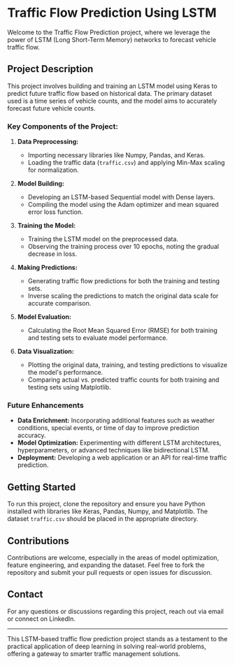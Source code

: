 # Traffic Flow Prediction Using LSTM

Welcome to the Traffic Flow Prediction project, where we leverage the power of LSTM (Long Short-Term Memory) networks to forecast vehicle traffic flow. 

## Project Description

This project involves building and training an LSTM model using Keras to predict future traffic flow based on historical data. The primary dataset used is a time series of vehicle counts, and the model aims to accurately forecast future vehicle counts.

### Key Components of the Project:

1. **Data Preprocessing:**
   - Importing necessary libraries like Numpy, Pandas, and Keras.
   - Loading the traffic data (`traffic.csv`) and applying Min-Max scaling for normalization.

2. **Model Building:**
   - Developing an LSTM-based Sequential model with Dense layers.
   - Compiling the model using the Adam optimizer and mean squared error loss function.

3. **Training the Model:**
   - Training the LSTM model on the preprocessed data.
   - Observing the training process over 10 epochs, noting the gradual decrease in loss.

4. **Making Predictions:**
   - Generating traffic flow predictions for both the training and testing sets.
   - Inverse scaling the predictions to match the original data scale for accurate comparison.

5. **Model Evaluation:**
   - Calculating the Root Mean Squared Error (RMSE) for both training and testing sets to evaluate model performance.

6. **Data Visualization:**
   - Plotting the original data, training, and testing predictions to visualize the model's performance.
   - Comparing actual vs. predicted traffic counts for both training and testing sets using Matplotlib.

### Future Enhancements

- **Data Enrichment:** Incorporating additional features such as weather conditions, special events, or time of day to improve prediction accuracy.
- **Model Optimization:** Experimenting with different LSTM architectures, hyperparameters, or advanced techniques like bidirectional LSTM.
- **Deployment:** Developing a web application or an API for real-time traffic prediction.

## Getting Started

To run this project, clone the repository and ensure you have Python installed with libraries like Keras, Pandas, Numpy, and Matplotlib. The dataset `traffic.csv` should be placed in the appropriate directory.

## Contributions

Contributions are welcome, especially in the areas of model optimization, feature engineering, and expanding the dataset. Feel free to fork the repository and submit your pull requests or open issues for discussion.

## Contact

For any questions or discussions regarding this project, reach out via email or connect on LinkedIn.

---

This LSTM-based traffic flow prediction project stands as a testament to the practical application of deep learning in solving real-world problems, offering a gateway to smarter traffic management solutions.

